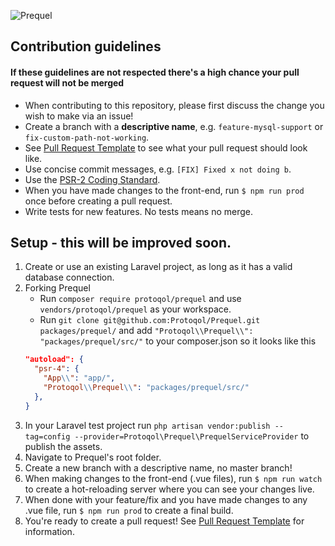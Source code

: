 ![Prequel](assets/prequel_v1.png)

## Contribution guidelines

#### If these guidelines are not respected there's a high chance your pull request will not be merged

- When contributing to this repository, please first discuss the change you wish to make via an issue!
- Create a branch with a **descriptive name**, e.g. `feature-mysql-support` or `fix-custom-path-not-working`.
- See [Pull Request Template](./pull_request_template.md) to see what your pull request should look like.
- Use concise commit messages, e.g. `[FIX] Fixed x not doing b`.
- Use the [PSR-2 Coding Standard](https://github.com/php-fig/fig-standards/blob/master/accepted/PSR-2-coding-style-guide.md).
- When you have made changes to the front-end, run `$ npm run prod` once before creating a pull request.
- Write tests for new features. No tests means no merge.

## Setup - this will be improved soon.

1. Create or use an existing Laravel project, as long as it has a valid database connection.
2. Forking Prequel
   - Run `composer require protoqol/prequel` and use `vendors/protoqol/prequel` as your workspace.
   - Run `git clone git@github.com:Protoqol/Prequel.git packages/prequel/` and add `"Protoqol\\Prequel\\": "packages/prequel/src/"` to
     your composer.json so it looks like this
   ```json
   "autoload": {
     "psr-4": {
       "App\\": "app/",
       "Protoqol\\Prequel\\": "packages/prequel/src/"
     },
   }
   ```
3. In your Laravel test project run `php artisan vendor:publish --tag=config --provider=Protoqol\Prequel\PrequelServiceProvider` to publish the assets.
4. Navigate to Prequel's root folder.
5. Create a new branch with a descriptive name, no master branch!
6. When making changes to the front-end (.vue files), run `$ npm run watch` to create a hot-reloading server where you can see your changes live.
7. When done with your feature/fix and you have made changes to any .vue file, run `$ npm run prod` to create a final build.
8. You're ready to create a pull request! See [Pull Request Template](./pull_request_template.md) for information.
